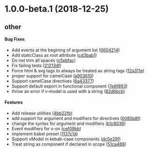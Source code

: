 # 1.0.0-beta.1 (2018-12-25)

## other

#### Bug Fixes

* Add events at the begining of argument list ([0604214](https://github.com/vuejs/jsx/commit/0604214))
* Add staticClass as root attribute ([cd3bab1](https://github.com/vuejs/jsx/commit/cd3bab1))
* Do not trim all spaces ([c5ebfac](https://github.com/vuejs/jsx/commit/c5ebfac))
* Fix failing tests ([21213df](https://github.com/vuejs/jsx/commit/21213df))
* Force html & svg tags to always be treated as string tags ([12a311e](https://github.com/vuejs/jsx/commit/12a311e))
* proper support for camelCase ([a903610](https://github.com/vuejs/jsx/commit/a903610))
* Support camelCase directives ([6a43377](https://github.com/vuejs/jsx/commit/6a43377))
* Support default export in functional component ([7e6f893](https://github.com/vuejs/jsx/commit/7e6f893))
* throw an error if v-model is used with a string ([82d6bcb](https://github.com/vuejs/jsx/commit/82d6bcb))
#### Features

* Add release utilities ([4bb22fb](https://github.com/vuejs/jsx/commit/4bb22fb))
* add support for argument and modifiers for directives ([0085b8f](https://github.com/vuejs/jsx/commit/0085b8f))
* change the syntax for argument and modifiers ([b1c8036](https://github.com/vuejs/jsx/commit/b1c8036))
* Event modifiers for v-on ([cef09bb](https://github.com/vuejs/jsx/commit/cef09bb))
* implement babel preset ([1137c1d](https://github.com/vuejs/jsx/commit/1137c1d))
* Support vModel in kebab-case components ([dc0e29f](https://github.com/vuejs/jsx/commit/dc0e29f))
* Treat string as component if declared in scope ([51ca488](https://github.com/vuejs/jsx/commit/51ca488))



